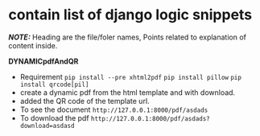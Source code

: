 # contain list of django logic snippets
**_NOTE:_** Heading are the file/foler names, Points related to explanation of content inside.

**DYNAMICpdfAndQR**
* Requirement `pip install --pre xhtml2pdf` `pip install pillow` `pip install qrcode[pil]`
* create a dynamic pdf from the html template and with download.
* added the QR code of the template url.
* To see the document `http://127.0.0.1:8000/pdf/asdads`
* To download the pdf `http://127.0.0.1:8000/pdf/asdads?download=asdasd`
